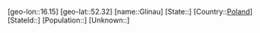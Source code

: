 ﻿---
location: [52.32,16.15]
type: City
tags:
- geo/City


SpocWebEntityId: 30474
isDeleted: false
confidential: public

---
[geo-lon::16.15]
[geo-lat::52.32]
[name::Glinau]
[State::]
[Country::[Poland](geo/Continent/Europe/Poland.md)]
[StateId::]
[Population::]
[Unknown::]

